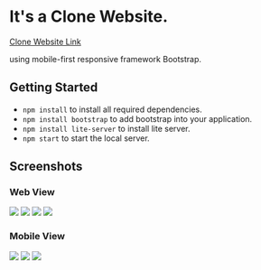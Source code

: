 
# It's a Clone Website.
[Clone Website Link](https://attainu.com)

using mobile-first responsive framework Bootstrap.
## Getting Started
- `npm install` to install all required dependencies.
- `npm install bootstrap` to add bootstrap into your application.
- `npm install lite-server` to install lite server.
- `npm start` to start the local server.


## Screenshots
### Web View
![](screenshot/Screenshot1.png)
![](screenshot/Screenshot2.png)
![](screenshot/Screenshot3.png)
![](screenshot/Screenshot4.png)
### Mobile View
![](screenshot/Screenshot5.png)
![](screenshot/Screenshot6.png)
![](screenshot/Screenshot7.png)

